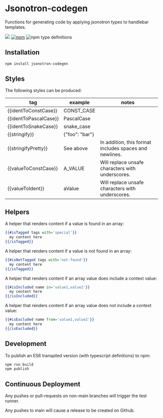 # Jsonotron-codegen

Functions for generating code by applying jsonotron types to handlebar templates.

![](https://github.com/karlhulme/jsonotron/workflows/CD/badge.svg)
[![npm](https://img.shields.io/npm/v/jsonotron-codegen.svg)](https://www.npmjs.com/package/jsonotron-codegen)
![npm type definitions](https://img.shields.io/npm/types/typescript)


## Installation

```bash
npm install jsonotron-codegen
```

## Styles

The following styles can be produced:

tag | example | notes
---|---|---
{{identToConstCase}} | CONST_CASE
{{identToPascalCase}} | PascalCase
{{identToSnakeCase}} | snake_case
{{stringify}} | {"foo": "bar"}
{{stringifyPretty}} | See above | In addition, this format includes spaces and newlines.
{{valueToConstCase}} | A_VALUE | Will replace unsafe characters with underscores.
{{valueToIdent}} | aValue | Will replace unsafe characters with underscores.


## Helpers

A helper that renders content if a value is found in an array:

```hbs
{{#isTagged tags with='special'}}
  my content here
{{/isTagged}}
```

A helper that renders content if a value is not found in an array:

```hbs
{{#isNotTagged tags with='not-found'}}
  my content here
{{/isTagged}}
```

A helper that renders content if an array value does include a context value:

```hbs
{{#isIncluded name in='value1,value2'}}
  my content here
{{/isIncluded}}
```

A helper that renders content if an array value does not include a context value:

```hbs
{{#isExcluded name from='value1,value2'}}
  my content here
{{/isExcluded}}
```


## Development

To publish an ES6 transpiled version (with typescript definitions) to npm:

```bash
npm run build
npm publish
```


## Continuous Deployment

Any pushes or pull-requests on non-main branches will trigger the test runner.

Any pushes to main will cause a release to be created on Github.
